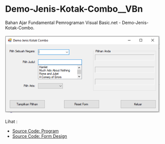 # Demo-Jenis-Kotak-Combo__VBn
Bahan Ajar Fundamental Pemrograman Visual Basic.net - Demo-Jenis-Kotak-Combo.<br><br>
<img src="https://github.com/RizkyKhapidsyah/Demo-Jenis-Kotak-Combo__VBn/blob/master/Demo%20Jenis%20Kotak%20Combo/result/001.PNG"><br><br>
Lihat : <br>
- <a href="https://github.com/RizkyKhapidsyah/Demo-Jenis-Kotak-Combo__VBn/blob/master/Demo%20Jenis%20Kotak%20Combo/Form1.vb">Source Code: Program</a><br>
- <a href="https://github.com/RizkyKhapidsyah/Demo-Jenis-Kotak-Combo__VBn/blob/master/Demo%20Jenis%20Kotak%20Combo/Form1.Designer.vb">Source Code: Form Design</a>
